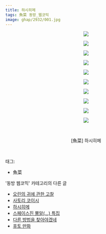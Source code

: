 ```yaml
---
title: 하시히메
tags: 魚菜 동방_웹코믹
image: ghap/2932/001.jpg
---
```

<div class="article">
<p style="text-align: center; clear: none; float: none;"><img src="{{ site.nasurl }}/ghap/2932/001.jpg"/></p>
<p style="text-align: center; clear: none; float: none;"><img src="{{ site.nasurl }}/ghap/2932/002.jpg"/></p>
<p style="text-align: center; clear: none; float: none;"><img src="{{ site.nasurl }}/ghap/2932/003.jpg"/></p>
<p style="text-align: center; clear: none; float: none;"><img src="{{ site.nasurl }}/ghap/2932/004.jpg"/></p>
<p style="text-align: center; clear: none; float: none;"><img src="{{ site.nasurl }}/ghap/2932/005.jpg"/></p>
<p style="text-align: center; clear: none; float: none;"><img src="{{ site.nasurl }}/ghap/2932/006.jpg"/></p>
<p style="text-align: center; clear: none; float: none;"><img src="{{ site.nasurl }}/ghap/2932/007.jpg"/></p>
<p style="text-align: center; clear: none; float: none;"><img src="{{ site.nasurl }}/ghap/2932/008.jpg"/></p>
<p style="text-align: center; clear: none; float: none;"><img src="{{ site.nasurl }}/ghap/2932/009.jpg"/></p>
<p style="text-align: center; clear: none; float: none;"><img src="{{ site.nasurl }}/ghap/2932/010.jpg"/></p>
<p style="text-align: center; clear: none; float: none;"><br/></p>
<p style="text-align: center; clear: none; float: none;">[魚菜] 하시히메</p>
<p><br/></p>
</div><div class="tagTrail">
<p>태그: </p>
<ul>
<li>魚菜</li>
</ul>
</div><div class="another">
<p>'동방 웹코믹' 카테고리의 다른 글</p>
<ul>
<li><a href="/2016-12-17-ghap_2935">오린의 귀에 관한 고찰</a></li>
<li><a href="/2016-12-17-ghap_2933">사토리 코이시</a></li>
<li><a href="/2016-12-17-ghap_2932">하시히메</a></li>
<li><a href="/2016-12-17-ghap_2931">스페이스진 뿡알(...) 특집</a></li>
<li><a href="/2016-12-17-ghap_2929">다른 방법을 찾아야겠네</a></li>
<li><a href="/2016-12-17-ghap_2926">후토 만화</a></li>
</ul>
</div><div class="cb_module cb_fluid">
<div class="cb_wrt cb_profile">
</div><!-- commentList close -->
</div>